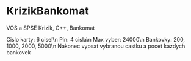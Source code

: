 # KrizikBankomat
VOS a SPSE Krizik, C++, Bankomat

Cislo karty: 6 cisel\n
Pin: 4 cisla\n
Max vyber: 24000\n
Bankovky: 200, 1000, 2000, 5000\n
Nakonec vypsat vybranou castku a pocet kazdych bankovek
